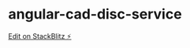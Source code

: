 # angular-cad-disc-service

[Edit on StackBlitz ⚡️](https://stackblitz.com/edit/angular-cad-disc-service)
